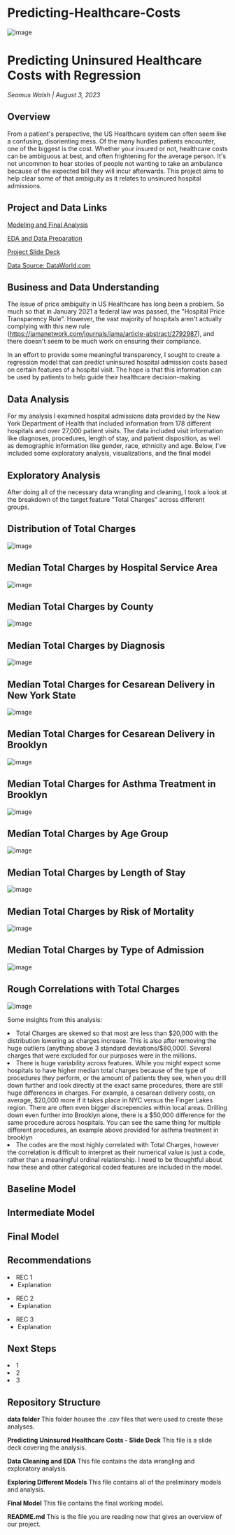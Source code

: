 # Predicting-Healthcare-Costs

![image](https://github.com/SeamusW/Predicting-Healthcare-Costs/assets/32468677/adaa4d70-3df9-4cd4-8cbb-0cf47e0b2caa)


# Predicting Uninsured Healthcare Costs with Regression
*Seamus Walsh |  August 3, 2023*

## Overview
From a patient's perspective, the US Healthcare system can often seem like a confusing, disorienting mess. Of the many hurdles patients encounter, one of the biggest is the cost. Whether your insured or not, healthcare costs can be ambiguous at best, and often frightening for the average person. It's not uncommon to hear stories of people not wanting to take an ambulance because of the expected bill they will incur afterwards. This project aims to help clear some of that ambiguity as it relates to unsinured hospital admissions.



## Project and Data Links
<a href="https://github.com/SeamusW/NLP-Tweet-Emotions/blob/main/Modeling%20and%20Final%20Analysis.ipynb">Modeling and Final Analysis</a>

<a href="https://github.com/SeamusW/NLP-Tweet-Emotions/blob/main/EDA%2C%20Processing%2C%20and%20Feature%20Engineering%20-%20Twitter%20Sentiment%20Analysis%20Project.ipynb">EDA and Data Preparation</a>
 
<a href="https://github.com/SeamusW/Twitter-Sentiment-Analysis-using-NLP/blob/main/Twitter%20Sentiment%20Analysis%20Slide%20Deck%20-%20July%202023.pdf">Project Slide Deck</a>

<a href="https://data.world/crowdflower/brands-and-product-emotions">Data Source: DataWorld.com</a>


## Business and Data Understanding
The issue of price ambiguity in US Healthcare has long been a problem. So much so that in January 2021 a federal law was passed, the "Hospital Price Transparency Rule". However, the vast majority of hospitals aren't actually complying with this new rule (https://jamanetwork.com/journals/jama/article-abstract/2792987), and there doesn't seem to be much work on ensuring their compliance.

In an effort to provide some meaningful transparency, I sought to create a regression model that can predict uninsured hospital admission costs based on certain features of a hospital visit. The hope is that this information can be used by patients to help guide their healthcare decision-making.


## Data Analysis
For my analysis I examined hospital admissions data provided by the New York Department of Health that included information from 178 different hospitals and over 27,000 patient visits. The data included visit information like diagnoses, procedures, length of stay, and patient disposition, as well as demographic information like gender, race, ethnicity and age. Below, I've included some exploratory analysis, visualizations, and the final model



## Exploratory Analysis
After doing all of the necessary data wrangling and cleaning, I took a look at the breakdown of the target feature "Total Charges" across different groups.

## Distribution of Total Charges
![image](https://github.com/SeamusW/Predicting-Healthcare-Costs/assets/32468677/4483b9ca-ea16-4ced-a0f7-237eda81eef7)

## Median Total Charges by Hospital Service Area
![image](https://github.com/SeamusW/Predicting-Healthcare-Costs/assets/32468677/4c223cfc-5faf-4ecd-8030-09633d4a77cc)

## Median Total Charges by County
![image](https://github.com/SeamusW/Predicting-Healthcare-Costs/assets/32468677/79e54756-08ee-477b-a5a1-e81851676432)

## Median Total Charges by Diagnosis
![image](https://github.com/SeamusW/Predicting-Healthcare-Costs/assets/32468677/83f3608a-632c-48ab-aeea-7a4536eeedb5)

## Median Total Charges for Cesarean Delivery in New York State
![image](https://github.com/SeamusW/Predicting-Healthcare-Costs/assets/32468677/32f9b61a-278d-4f86-9180-b602b318ac84)

## Median Total Charges for Cesarean Delivery in Brooklyn
![image](https://github.com/SeamusW/Predicting-Healthcare-Costs/assets/32468677/11f7ac9a-9c16-4f62-a5a5-59fd3f5cc73f)

## Median Total Charges for Asthma Treatment in Brooklyn
![image](https://github.com/SeamusW/Predicting-Healthcare-Costs/assets/32468677/ab1c484d-5e3e-4beb-ad10-0c39289964a0)

## Median Total Charges by Age Group
![image](https://github.com/SeamusW/Predicting-Healthcare-Costs/assets/32468677/2817d35e-d463-4bd4-a81e-33ce94c4d0b6)

## Median Total Charges by Length of Stay
![image](https://github.com/SeamusW/Predicting-Healthcare-Costs/assets/32468677/05ac77a6-3271-435b-a32b-3fe2e73c6d9d)

## Median Total Charges by Risk of Mortality
![image](https://github.com/SeamusW/Predicting-Healthcare-Costs/assets/32468677/906f4476-0ff6-407a-b966-47a5cbde3e88)

## Median Total Charges by Type of Admission
![image](https://github.com/SeamusW/Predicting-Healthcare-Costs/assets/32468677/98af22a4-b97d-484d-b1e6-949f330b4fc8)

## Rough Correlations with Total Charges
![image](https://github.com/SeamusW/Predicting-Healthcare-Costs/assets/32468677/02a5ecaf-fc5d-4cd5-93e5-b1de06f5e775)


Some insights from this analysis:
<li> Total Charges are skewed so that most are less than $20,000 with the distribution lowering as charges increase. This is also after removing the huge outliers (anything above 3 standard deviations/$80,000). Several charges that were excluded for our purposes were in the millions.</li>

<li>There is huge variability across features. While you might expect some hospitals to have higher median total charges because of the type of procedures they perform, or the amount of patients they see, when you drill down further and look directly at the exact same procedures, there are still huge differences in charges. For example, a cesarean delivery costs, on average, $20,000 more if it takes place in NYC versus the Finger Lakes region. There are often even bigger discrepencies within local areas. Drilling down even further into Brooklyn alone, there is a $50,000 difference for the same procedure across hospitals. You can see the same thing for multiple different procedures, an example above provided for asthma treatment in brooklyn</li>

<li>The codes are the most highly correlated with Total Charges, however the correlation is difficult to interpret as their numerical value is just a code, rather than a meaningful ordinal relationship. I need to be thoughtful about how these and other categorical coded features are included in the model.</li>


## Baseline Model


## Intermediate Model


## Final Model



## Recommendations
<li>REC 1
<ul class="square">
  <li>Explanation</li></ul>
<li>REC 2
 <ul class="square">
   <li>Explanation</li></ul>
<li>REC 3
<ul class="square">
  <li> Explanation</li></ul>

## Next Steps
<li>1
<li>2
<li>3

## Repository Structure
  <b>data folder</b> This folder houses the .csv files that were used to create these analyses.
  
  <b>Predicting Uninsured Healthcare Costs - Slide Deck</b> This file is a slide deck covering the analysis.

  <b>Data Cleaning and EDA</b> This file contains the data wrangling and exploratory analysis.

  <b>Exploring Different Models</b> This file contains all of the preliminary models and analysis.

  <b>Final Model</b> This file contains the final working model.
  
  
  <b>README.md</b> This is the file you are reading now that gives an overview of our project.

